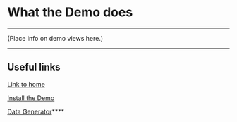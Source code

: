 # What the Demo does

-----

\(Place info on demo views here.\)

-----

## Useful links

[Link to home](index.md)

[Install the Demo](InstallDemo.md)

[Data Generator](DataGenerator.md)****